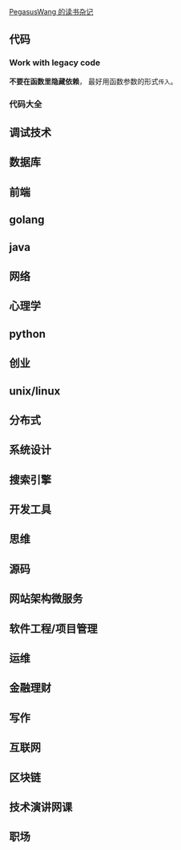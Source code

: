 [PegasusWang 的读书杂记](https://pegasuswang.readthedocs.io/zh/latest/)

## 代码

### Work with legacy code

**不要在函数里隐藏依赖**， 最好用函数参数的形式`传入`。

### 代码大全

## 调试技术

## 数据库

## 前端

## golang

## java

## 网络

## 心理学

## python

## 创业

## unix/linux

## 分布式

## 系统设计

## 搜索引擎

## 开发工具

## 思维

## 源码

## 网站架构微服务

## 软件工程/项目管理

## 运维

## 金融理财

## 写作

## 互联网

## 区块链

## 技术演讲网课

## 职场
